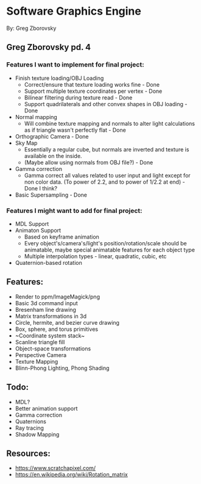 # Software Graphics Engine
By: Greg Zborovsky

## Greg Zborovsky pd. 4
### Features I want to implement for final project:
* Finish texture loading/OBJ Loading
  * Correct/ensure that texture loading works fine - Done
  * Support multiple texture coordinates per vertex - Done
  * Bilinear filtering during texture read  - Done
  * Support quadrilaterals and other convex shapes in OBJ loading - Done
* Normal mapping
  * Will combine texture mapping and normals to alter light calculations as if triangle wasn't perfectly flat - Done
* Orthographic Camera - Done
* Sky Map
  * Essentially a regular cube, but normals are inverted and texture is available on the inside.
  * (Maybe allow using normals from OBJ file?) - Done
* Gamma correction
  * Gamma correct all values related to user input and light except for non color data. (To power of 2.2, and to power of 1/2.2 at end) - Done I think?
* Basic Supersampling - Done

### Features I might want to add for final project:
* MDL Support
* Animaton Support
  * Based on keyframe animation
  * Every object's/camera's/light's position/rotation/scale should be animatable, maybe special animatable features for each object type
  * Multiple interpolation types - linear, quadratic, cubic, etc
* Quaternion-based rotation

## Features:
* Render to ppm/ImageMagick/png
* Basic 3d command input
* Bresenham line drawing
* Matrix transformations in 3d
* Circle, hermite, and bezier curve drawing
* Box, sphere, and torus primitives
* ~Coordinate system stack~
* Scanline triangle fill
* Object-space transformations
* Perspective Camera
* Texture Mapping
* Blinn-Phong Lighting, Phong Shading

## Todo:
* MDL?
* Better animation support
* Gamma correction
* Quaternions
* Ray tracing
* Shadow Mapping

## Resources:
* https://www.scratchapixel.com/
* https://en.wikipedia.org/wiki/Rotation_matrix
